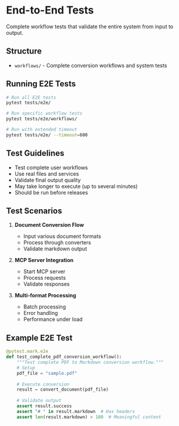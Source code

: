 # End-to-End Tests

Complete workflow tests that validate the entire system from input to output.

## Structure

- `workflows/` - Complete conversion workflows and system tests

## Running E2E Tests

```bash
# Run all E2E tests
pytest tests/e2e/

# Run specific workflow tests
pytest tests/e2e/workflows/

# Run with extended timeout
pytest tests/e2e/ --timeout=600
```

## Test Guidelines

- Test complete user workflows
- Use real files and services
- Validate final output quality
- May take longer to execute (up to several minutes)
- Should be run before releases

## Test Scenarios

1. **Document Conversion Flow**
   - Input various document formats
   - Process through converters
   - Validate markdown output

2. **MCP Server Integration**
   - Start MCP server
   - Process requests
   - Validate responses

3. **Multi-format Processing**
   - Batch processing
   - Error handling
   - Performance under load

## Example E2E Test

```python
@pytest.mark.e2e
def test_complete_pdf_conversion_workflow():
    """Test complete PDF to Markdown conversion workflow."""
    # Setup
    pdf_file = "sample.pdf"
    
    # Execute conversion
    result = convert_document(pdf_file)
    
    # Validate output
    assert result.success
    assert "# " in result.markdown  # Has headers
    assert len(result.markdown) > 100  # Meaningful content
```